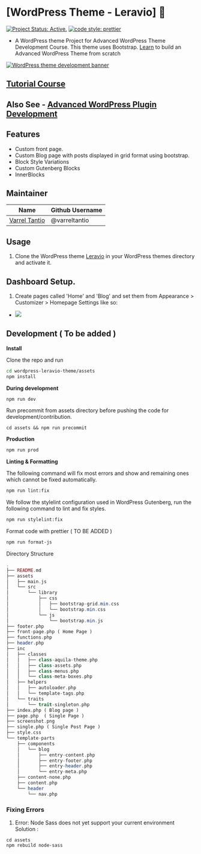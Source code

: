 # [WordPress Theme - Leravio] 🎨
[![Project Status: Active.](https://www.repostatus.org/badges/latest/active.svg)](https://www.repostatus.org/#active) [![code style: prettier](https://img.shields.io/badge/code_style-prettier-ff69b4.svg?style=flat-square)](https://github.com/prettier/prettier)

* A WordPress theme Project for Advanced WordPress Theme Development Course.
This theme uses Bootstrap. [Learn](https://www.youtube.com/playlist?list=PLD8nQCAhR3tT3ehpyOpoYeUj3KHDEVK9h) to build an Advanced WordPress Theme from scratch

<a href="https://codeytek.com/course/advanced-wordpress-theme-development-course/" target="_blank">
<img src="https://codeytek.com/wp-content/uploads/2020/07/banner.png" alt="WordPress theme development banner" />
</a>

## [Tutorial Course](https://codeytek.com/course/advanced-wordpress-theme-development-course/)
## Also See - [Advanced WordPress Plugin Development](https://github.com/imranhsayed/aquila-features)

## Features

- Custom front page.
- Custom Blog page with posts displayed in grid format using bootstrap.
- Block Style Variations
- Custom Gutenberg Blocks
- InnerBlocks

## Maintainer

| Name                                                   | Github Username |
|--------------------------------------------------------|-----------------|
| [Varrel Tantio](mailto:varreldtantio@gmail.com)       |  @varreltantio   |

## Usage

1. Clone the WordPress theme [Leravio](https://github.com/varreltantio/wordpress-leravio-theme) in your WordPress
themes directory and activate it.

## Dashboard Setup.

1. Create pages called 'Home' and 'Blog' and set them from Appearance > Customizer > Homepage Settings like so:

- ![](demo/home-page-customizer-setup.png)

## Development ( To be added )

**Install**

Clone the repo and run

```bash
cd wordpress-leravio-theme/assets
npm install
```

**During development**

```bash
npm run dev
```

Run precommit from assets directory before pushing the code for development/contribution.

```
cd assets && npm run precommit
```

**Production**

```bash
npm run prod
```

**Linting & Formatting**

The following command will fix most errors and show and remaining ones which cannot be fixed automatically.

```bash
npm run lint:fix
```

We follow the stylelint configuration used in WordPress Gutenberg, run the following command to lint and fix styles.

```bash
npm run stylelint:fix
```

Format code with prettier ( TO BE ADDED )

```bash
npm run format-js
```

Directory Structure

```php
.
├── README.md
├── assets
│   ├── main.js
│   └── src
│       └── library
│           ├── css
│           │   ├── bootstrap-grid.min.css
│           │   └── bootstrap.min.css
│           └── js
│               └── bootstrap.min.js
├── footer.php
├── front-page.php ( Home Page )
├── functions.php
├── header.php
├── inc
│   ├── classes
│   │   ├── class-aquila-theme.php
│   │   ├── class-assets.php
│   │   ├── class-menus.php
│   │   └── class-meta-boxes.php
│   ├── helpers
│   │   ├── autoloader.php
│   │   └── template-tags.php
│   └── traits
│       └── trait-singleton.php
├── index.php ( Blog page )
├── page.php  ( Single Page )
├── screenshot.png
├── single.php ( Single Post Page )
├── style.css
└── template-parts
    ├── components
    │   └── blog
    │       ├── entry-content.php
    │       ├── entry-footer.php
    │       ├── entry-header.php
    │       └── entry-meta.php
    ├── content-none.php
    ├── content.php
    └── header
        └── nav.php
```

### Fixing Errors

1. Error: Node Sass does not yet support your current environment
Solution : 
```shell
cd assets
npm rebuild node-sass
```

